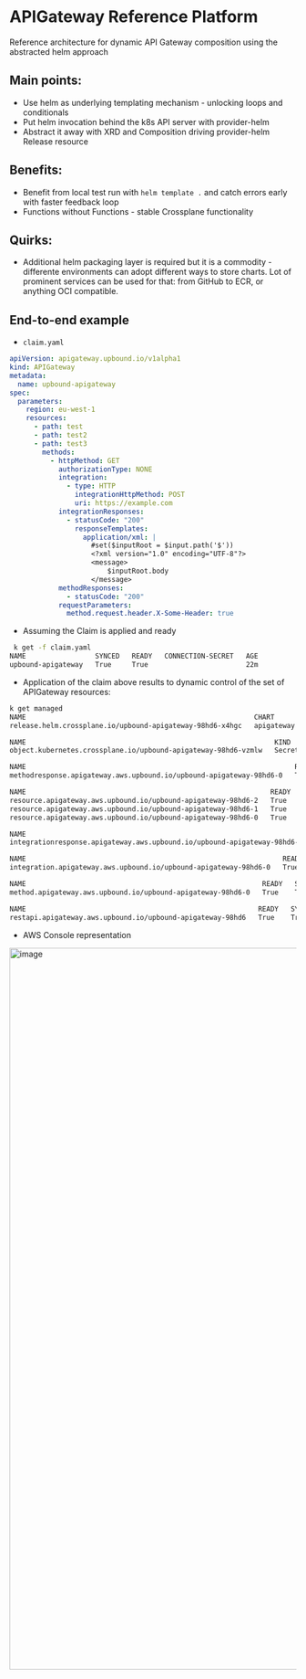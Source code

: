 # APIGateway Reference Platform

Reference architecture for dynamic API Gateway composition using the abstracted helm approach

## Main points:

* Use helm as underlying templating mechanism - unlocking loops and conditionals
* Put helm invocation behind the k8s API server with provider-helm
* Abstract it away with XRD and Composition driving provider-helm Release resource

## Benefits:
* Benefit from local test run with `helm template .` and catch errors early with
  faster feedback loop
* Functions without Functions - stable Crossplane functionality

## Quirks:
* Additional helm packaging layer is required but it is a commodity - differente
  environments can adopt different ways to store charts. Lot of prominent services
  can be used for that: from GitHub to ECR, or anything OCI compatible.


## End-to-end example

* `claim.yaml`
```yaml
apiVersion: apigateway.upbound.io/v1alpha1
kind: APIGateway
metadata:
  name: upbound-apigateway
spec:
  parameters:
    region: eu-west-1
    resources:
      - path: test
      - path: test2
      - path: test3
        methods:
          - httpMethod: GET
            authorizationType: NONE
            integration:
              - type: HTTP
                integrationHttpMethod: POST
                uri: https://example.com
            integrationResponses:
              - statusCode: "200"
                responseTemplates:
                  application/xml: |
                    #set($inputRoot = $input.path('$'))
                    <?xml version="1.0" encoding="UTF-8"?>
                    <message>
                        $inputRoot.body
                    </message>
            methodResponses:
              - statusCode: "200"
            requestParameters:
              method.request.header.X-Some-Header: true
```

* Assuming the Claim is applied and ready
```sh
 k get -f claim.yaml
NAME                 SYNCED   READY   CONNECTION-SECRET   AGE
upbound-apigateway   True     True                        22m
```

* Application of the claim above results to dynamic control of the set of
  APIGateway resources:
```sh
k get managed
NAME                                                        CHART        VERSION   SYNCED   READY   STATE      REVISION   DESCRIPTION        AGE
release.helm.crossplane.io/upbound-apigateway-98hd6-x4hgc   apigateway   0.12.0    True     True    deployed   1          Install complete   23m

NAME                                                             KIND     PROVIDERCONFIG   SYNCED   READY   AGE
object.kubernetes.crossplane.io/upbound-apigateway-98hd6-vzmlw   Secret   default          True     True    23m

NAME                                                                  READY   SYNCED   EXTERNAL-NAME                    AGE
methodresponse.apigateway.aws.upbound.io/upbound-apigateway-98hd6-0   True    True     agmr-92t5wxv1p8-iszsl8-GET-200   23m

NAME                                                            READY   SYNCED   EXTERNAL-NAME   AGE
resource.apigateway.aws.upbound.io/upbound-apigateway-98hd6-2   True    True     iszsl8          23m
resource.apigateway.aws.upbound.io/upbound-apigateway-98hd6-1   True    True     ep1few          23m
resource.apigateway.aws.upbound.io/upbound-apigateway-98hd6-0   True    True     kbx3o0          23m

NAME                                                                       READY   SYNCED   EXTERNAL-NAME                    AGE
integrationresponse.apigateway.aws.upbound.io/upbound-apigateway-98hd6-0   True    True     agir-92t5wxv1p8-iszsl8-GET-200   23m

NAME                                                               READY   SYNCED   EXTERNAL-NAME               AGE
integration.apigateway.aws.upbound.io/upbound-apigateway-98hd6-0   True    True     agi-92t5wxv1p8-iszsl8-GET   23m

NAME                                                          READY   SYNCED   EXTERNAL-NAME               AGE
method.apigateway.aws.upbound.io/upbound-apigateway-98hd6-0   True    True     agm-92t5wxv1p8-iszsl8-GET   23m

NAME                                                         READY   SYNCED   EXTERNAL-NAME   AGE
restapi.apigateway.aws.upbound.io/upbound-apigateway-98hd6   True    True     92t5wxv1p8      23m
```
* AWS Console representation
<img width="1264" alt="image" src="https://user-images.githubusercontent.com/518532/225043444-57ed8289-b81c-42e6-a91c-53ce97a16a32.png">

